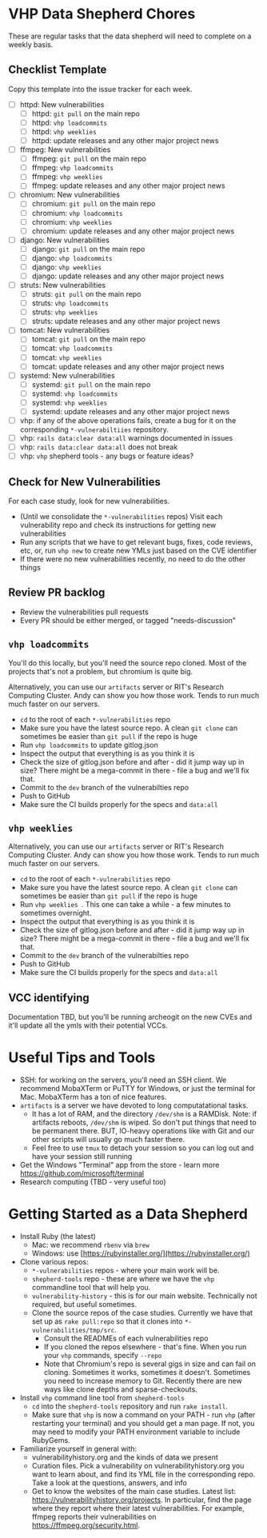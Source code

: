 # VHP Data Shepherd Chores

These are regular tasks that the data shepherd will need to complete on a weekly basis.

## Checklist Template

Copy this template into the issue tracker for each week.

- [ ] httpd: New vulnerabilities
    - [ ] httpd: `git pull` on the main repo
    - [ ] httpd: `vhp loadcommits`
    - [ ] httpd: `vhp weeklies`
    - [ ] httpd: update releases and any other major project news
- [ ] ffmpeg: New vulnerabilities
    - [ ] ffmpeg: `git pull` on the main repo
    - [ ] ffmpeg: `vhp loadcommits`
    - [ ] ffmpeg: `vhp weeklies`
    - [ ] ffmpeg: update releases and any other major project news
- [ ] chromium: New vulnerabilities
    - [ ] chromium: `git pull` on the main repo
    - [ ] chromium: `vhp loadcommits`
    - [ ] chromium: `vhp weeklies`
    - [ ] chromium: update releases and any other major project news
- [ ] django: New vulnerabilities
    - [ ] django: `git pull` on the main repo
    - [ ] django: `vhp loadcommits`
    - [ ] django: `vhp weeklies`
    - [ ] django: update releases and any other major project news
- [ ] struts: New vulnerabilities
    - [ ] struts: `git pull` on the main repo
    - [ ] struts: `vhp loadcommits`
    - [ ] struts: `vhp weeklies`
    - [ ] struts: update releases and any other major project news
- [ ] tomcat: New vulnerabilities
    - [ ] tomcat: `git pull` on the main repo
    - [ ] tomcat: `vhp loadcommits`
    - [ ] tomcat: `vhp weeklies`
    - [ ] tomcat: update releases and any other major project news
- [ ] systemd: New vulnerabilities
    - [ ] systemd: `git pull` on the main repo
    - [ ] systemd: `vhp loadcommits`
    - [ ] systemd: `vhp weeklies`
    - [ ] systemd: update releases and any other major project news
- [ ] vhp: if any of the above operations fails, create a bug for it on the corresponding `*-vulnerabiltiies` repository.
- [ ] vhp: `rails data:clear data:all` warnings documented in issues
- [ ] vhp: `rails data:clear data:all` does not break
- [ ] vhp: `vhp` shepherd tools - any bugs or feature ideas?

## Check for New Vulnerabilities

For each case study, look for new vulnerabilities.
  * (Until we consolidate the `*-vulnerabilities` repos) Visit each vulnerability repo and check its instructions for getting new vulnerabilities
  * Run any scripts that we have to get relevant bugs, fixes, code reviews, etc, or, run `vhp new` to create new YMLs just based on the CVE identifier 
  * If there were no new vulnerabilities recently, no need to do the other things


## Review PR backlog

  * Review the vulnerabilities pull requests
  * Every PR should be either merged, or tagged "needs-discussion"

## `vhp loadcommits`

You'll do this locally, but you'll need the source repo cloned. Most of the projects that's not a problem, but chromium is quite big. 

Alternatively, you can use our `artifacts` server or RIT's Research Computing Cluster. Andy can show you how those work. Tends to run much much faster on our servers. 

* `cd` to the root of each `*-vulnerabilities` repo
* Make sure you have the latest source repo. A clean `git clone` can sometimes be easier than `git pull` if the repo is huge
* Run `vhp loadcommits` to update gitlog.json
* Inspect the output that everything is as you think it is
* Check the size of gitlog.json before and after - did it jump way up in size? There might be a mega-commit in there - file a bug and we'll fix that.
* Commit to the `dev` branch of the vulnerabilties repo
* Push to GitHub
* Make sure the CI builds properly for the specs and `data:all`


## `vhp weeklies`

Alternatively, you can use our `artifacts` server or RIT's Research Computing Cluster. Andy can show you how those work. Tends to run much much faster on our servers. 

* `cd` to the root of each `*-vulnerabilities` repo
* Make sure you have the latest source repo. A clean `git clone` can sometimes be easier than `git pull` if the repo is huge
* Run `vhp weeklies `. This one can take a while - a few minutes to sometimes overnight.
* Inspect the output that everything is as you think it is
* Check the size of gitlog.json before and after - did it jump way up in size? There might be a mega-commit in there - file a bug and we'll fix that.
* Commit to the `dev` branch of the vulnerabilties repo
* Push to GitHub
* Make sure the CI builds properly for the specs and `data:all`

## VCC identifying

Documentation TBD, but you'll be running archeogit on the new CVEs and it'll update all the ymls with their potential VCCs.

# Useful Tips and Tools

* SSH: for working on the servers, you'll need an SSH client. We recommend MobaXTerm or PuTTY for Windows, or just the terminal for Mac. MobaXTerm has a ton of nice features.
* `artifacts` is a server we have devoted to long computatational tasks.
    * It has a lot of RAM, and the directory `/dev/shm` is a RAMDisk. Note: if artifacts reboots, `/dev/shm` is wiped. So don't put things that need to be permanent there. BUT, IO-heavy operations like with Git and our other scripts will usually go much faster there.
    * Feel free to use `tmux` to detach your session so you can log out and have your session still running
* Get the Windows "Terminal" app from the store - learn more https://github.com/microsoft/terminal
* Research computing (TBD - very useful too)

# Getting Started as a Data Shepherd

* Install Ruby (the latest)
    * Mac: we recommend `rbenv` via `brew`
    * Windows: use [https://rubyinstaller.org/](https://rubyinstaller.org/)
* Clone various repos:
    * `*-vulnerabilities` repos - where your main work will be.
    * `shepherd-tools` repo - these are where we have the `vhp` commandline tool that will help you. 
    * `vulnerability-history` - this is for our main website. Technically not required, but useful sometimes.
    * Clone the source repos of the case studies. Currently we have that set up as `rake pull:repo` so that it clones into `*-vulnerabilities/tmp/src`. 
        * Consult the READMEs of each vulnerabilities repo
        * If you cloned the repos elsewhere - that's fine. When you run your `vhp` commands, specify `--repo`
        * Note that Chromium's repo is several gigs in size and can fail on cloning. Sometimes it works, sometimes it doesn't. Sometimes you need to increase memory to Git. Recently there are new ways like clone depths and sparse-checkouts.
* Install `vhp` command line tool from `shepherd-tools`
    * `cd` into the `shepherd-tools` repository and run `rake install`.
    * Make sure that `vhp` is  now a command on your PATH - run `vhp` (after restarting your terminal) and you should get a man page. If not, you may need to modify your PATH environment variable to include RubyGems.
* Familiarize yourself in general with:
    * vulnerabilityhistory.org and the kinds of data we present
    * Curation files. Pick a vulnerability on vulnerabilityhistory.org you want to learn about, and find its YML file in the corresponding repo. Take a look at the questions, answers, and info
    * Get to know the websites of the main case studies. Latest list: https://vulnerabilityhistory.org/projects. In particular, find the page where they report where their latest vulnerabilities. For example, ffmpeg reports their vulnerabilities on https://ffmpeg.org/security.html.